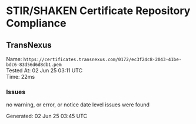 # STIR/SHAKEN Certificate Repository Compliance

## TransNexus

Name: `https://certificates.transnexus.com/0172/ec3f24c8-2043-41be-bdc6-83d56d6d8db1.pem`\
Tested At: 02 Jun 25 03:11 UTC\
Time: 22ms

### Issues

no warning, or error, or notice date level issues were found

Generated: 02 Jun 25 03:45 UTC